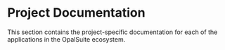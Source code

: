 # Project Documentation

This section contains the project-specific documentation for each of the applications in the OpalSuite ecosystem.
